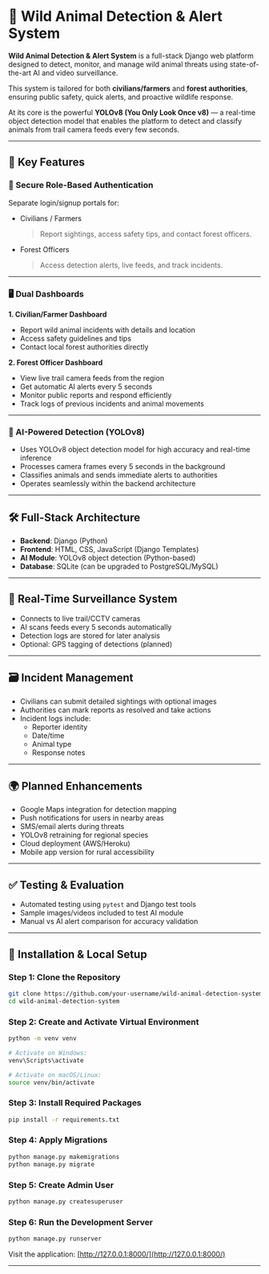 # 🐾 Wild Animal Detection & Alert System

**Wild Animal Detection & Alert System** is a full-stack Django web platform designed to detect, monitor, and manage wild animal threats using state-of-the-art AI and video surveillance.

This system is tailored for both **civilians/farmers** and **forest authorities**, ensuring public safety, quick alerts, and proactive wildlife response.

At its core is the powerful **YOLOv8 (You Only Look Once v8)** — a real-time object detection model that enables the platform to detect and classify animals from trail camera feeds every few seconds.

---

## 🔑 Key Features

### 🔐 Secure Role-Based Authentication

Separate login/signup portals for:

- Civilians / Farmers  
  > Report sightings, access safety tips, and contact forest officers.

- Forest Officers  
  > Access detection alerts, live feeds, and track incidents.

---

### 🖥️ Dual Dashboards

**1. Civilian/Farmer Dashboard**

- Report wild animal incidents with details and location
- Access safety guidelines and tips
- Contact local forest authorities directly

**2. Forest Officer Dashboard**

- View live trail camera feeds from the region
- Get automatic AI alerts every 5 seconds
- Monitor public reports and respond efficiently
- Track logs of previous incidents and animal movements

---

### 🧠 AI-Powered Detection (YOLOv8)

- Uses YOLOv8 object detection model for high accuracy and real-time inference
- Processes camera frames every 5 seconds in the background
- Classifies animals and sends immediate alerts to authorities
- Operates seamlessly within the backend architecture

---

## 🛠️ Full-Stack Architecture

- **Backend**: Django (Python)
- **Frontend**: HTML, CSS, JavaScript (Django Templates)
- **AI Module**: YOLOv8 object detection (Python-based)
- **Database**: SQLite (can be upgraded to PostgreSQL/MySQL)

---

## 📡 Real-Time Surveillance System

- Connects to live trail/CCTV cameras
- AI scans feeds every 5 seconds automatically
- Detection logs are stored for later analysis
- Optional: GPS tagging of detections (planned)

---

## 🗃️ Incident Management

- Civilians can submit detailed sightings with optional images
- Authorities can mark reports as resolved and take actions
- Incident logs include:
  - Reporter identity
  - Date/time
  - Animal type
  - Response notes

---

## 🌍 Planned Enhancements

- Google Maps integration for detection mapping
- Push notifications for users in nearby areas
- SMS/email alerts during threats
- YOLOv8 retraining for regional species
- Cloud deployment (AWS/Heroku)
- Mobile app version for rural accessibility

---

## ✅ Testing & Evaluation

- Automated testing using `pytest` and Django test tools
- Sample images/videos included to test AI module
- Manual vs AI alert comparison for accuracy validation

---

## 🚀 Installation & Local Setup

### Step 1: Clone the Repository

```bash
git clone https://github.com/your-username/wild-animal-detection-system.git
cd wild-animal-detection-system
```

### Step 2: Create and Activate Virtual Environment

```bash
python -m venv venv

# Activate on Windows:
venv\Scripts\activate

# Activate on macOS/Linux:
source venv/bin/activate
```

### Step 3: Install Required Packages

```bash
pip install -r requirements.txt
```

### Step 4: Apply Migrations

```bash
python manage.py makemigrations
python manage.py migrate
```

### Step 5: Create Admin User

```bash
python manage.py createsuperuser
```

### Step 6: Run the Development Server

```bash
python manage.py runserver
```

Visit the application: [http://127.0.0.1:8000/](http://127.0.0.1:8000/)

---
